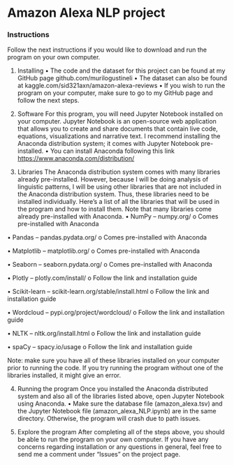# Amazon Alexa NLP project

### Instructions
Follow the next instructions if you would like to download and run the program on your own computer.
1. Installing
• The code and the dataset for this project can be found at my GitHub page github.com/murilogustineli
• The dataset can also be found at kaggle.com/sid321axn/amazon-alexa-reviews 
• If you wish to run the program on your computer, make sure to go to my GitHub page and follow the next steps.

2. Software
For this program, you will need Jupyter Notebook installed on your computer. Jupyter Notebook is an open-source web application that allows you to create and share documents that contain live code, equations, visualizations and narrative text. I recommend installing the Anaconda distribution system; it comes with Jupyter Notebook pre-installed.
• You can install Anaconda following this link https://www.anaconda.com/distribution/

3. Libraries
The Anaconda distribution system comes with many libraries already pre-installed. However, because I will be doing analysis of linguistic patterns, I will be using other libraries that are not included in the Anaconda distribution system. Thus, these libraries need to be installed individually.
Here’s a list of all the libraries that will be used in the program and how to install them. Note that many libraries come already pre-installed with Anaconda.
• NumPy – numpy.org/
o Comes pre-installed with Anaconda

• Pandas – pandas.pydata.org/
o Comes pre-installed with Anaconda

• Matplotlib – matplotlib.org/
o Comes pre-installed with Anaconda

• Seaborn – seaborn.pydata.org/
o Comes pre-installed with Anaconda

• Plotly – plotly.com/install/
o Follow the link and installation guide 

• Scikit-learn – scikit-learn.org/stable/install.html
o Follow the link and installation guide

• Wordcloud – pypi.org/project/wordcloud/
o Follow the link and installation guide

• NLTK – nltk.org/install.html
o Follow the link and installation guide

• spaCy – spacy.io/usage 
o Follow the link and installation guide

Note: make sure you have all of these libraries installed on your computer prior to running the code. If you try running the program without one of the libraries installed, it might give an error.

4. Running the program
Once you installed the Anaconda distributed system and also all of the libraries listed above, open Jupyter Notebook using Anaconda.
• Make sure the database file (amazon_alexa.tsv) and the Jupyter Notebook file (amazon_alexa_NLP.ipynb) are in the same directory. Otherwise, the program will crash due to path issues.

5. Explore the program
After completing all of the steps above, you should be able to run the program on your own computer. If you have any concerns regarding installation or any questions in general, feel free to send me a comment under “Issues” on the project page.
